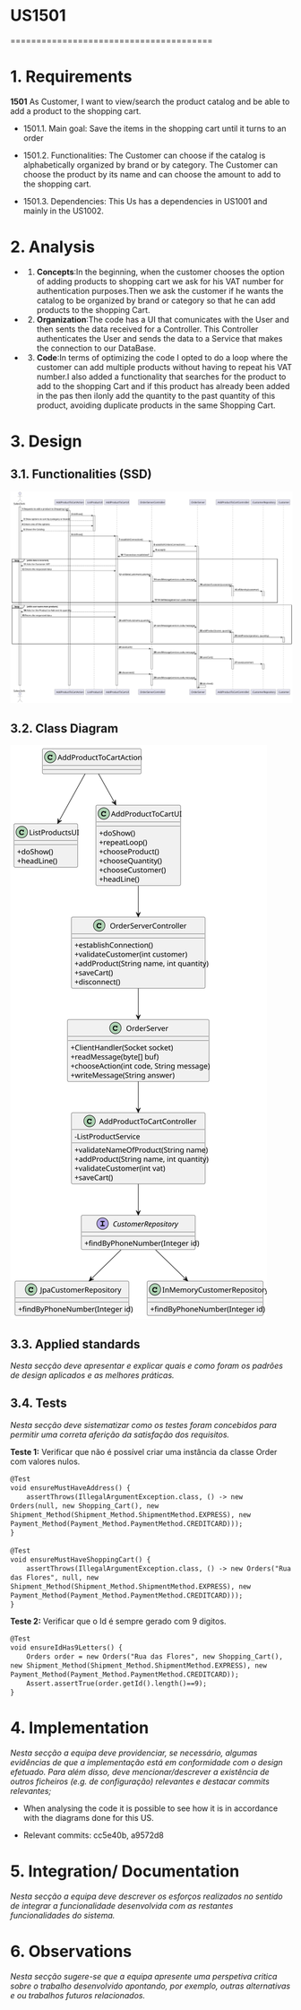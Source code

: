# US1501
=======================================


# 1. Requirements

**1501** As Customer, I want to view/search the product catalog and be able to add a product to the shopping cart.

- 1501.1. Main goal: Save the items in the shopping cart until it turns to an order 

- 1501.2. Functionalities: The Customer can choose if the catalog is alphabetically organized by brand or by category.
The Customer can choose the product by its name and can choose the amount to add to the shopping cart.

- 1501.3. Dependencies: This Us has a dependencies in US1001 and mainly in the US1002.

# 2. Analysis


- 1. **Concepts**:In the beginning, when the customer chooses the option of adding products to shopping cart we ask for his VAT number for authentication purposes.Then we ask the customer if he wants the catalog to be organized by brand or category so that he can add products to the shopping Cart.

- 2. **Organization**:The code has a UI that comunicates with the User and then sents the data received for a Controller. This Controller authenticates the User and sends the data to a Service that makes the connection to our DataBase.

- 3. **Code**:In terms of optimizing the code I opted to do a loop where the customer can add multiple products without having to repeat his VAT number.I also added a functionality that searches for the product to add to the shopping Cart and if this product has already been added in the pas then iIonly add the quantity to the past quantity of this product, avoiding duplicate products in the same Shopping Cart.

# 3. Design

## 3.1. Functionalities (SSD)

![US1501_SSD.svg](US1501_SSD.svg)
## 3.2. Class Diagram

![US1501_CD.svg](US1501_CD.svg)

## 3.3. Applied standards

*Nesta secção deve apresentar e explicar quais e como foram os padrões de design aplicados e as melhores práticas.*

## 3.4. Tests
*Nesta secção deve sistematizar como os testes foram concebidos para permitir uma correta aferição da satisfação dos requisitos.*

**Teste 1:** Verificar que não é possível criar uma instância da classe Order com valores nulos.

	@Test
    void ensureMustHaveAddress() {
        assertThrows(IllegalArgumentException.class, () -> new Orders(null, new Shopping_Cart(), new Shipment_Method(Shipment_Method.ShipmentMethod.EXPRESS), new Payment_Method(Payment_Method.PaymentMethod.CREDITCARD)));
    }

    @Test
    void ensureMustHaveShoppingCart() {
        assertThrows(IllegalArgumentException.class, () -> new Orders("Rua das Flores", null, new Shipment_Method(Shipment_Method.ShipmentMethod.EXPRESS), new Payment_Method(Payment_Method.PaymentMethod.CREDITCARD)));
    }

**Teste 2:** Verificar que o Id é sempre gerado com 9 digitos.

    @Test
    void ensureIdHas9Letters() {
        Orders order = new Orders("Rua das Flores", new Shopping_Cart(), new Shipment_Method(Shipment_Method.ShipmentMethod.EXPRESS), new Payment_Method(Payment_Method.PaymentMethod.CREDITCARD));
        Assert.assertTrue(order.getId().length()==9);
    }

# 4. Implementation

*Nesta secção a equipa deve providenciar, se necessário, algumas evidências de que a implementação está em conformidade com o design efetuado. Para além disso, deve mencionar/descrever a existência de outros ficheiros (e.g. de configuração) relevantes e destacar commits relevantes;*

- When analysing the code it is possible to see how it is in accordance with the diagrams done for this US.

- Relevant commits:
  cc5e40b, a9572d8


# 5. Integration/ Documentation

*Nesta secção a equipa deve descrever os esforços realizados no sentido de integrar a funcionalidade desenvolvida com as restantes funcionalidades do sistema.*

# 6. Observations

*Nesta secção sugere-se que a equipa apresente uma perspetiva critica sobre o trabalho desenvolvido apontando, por exemplo, outras alternativas e ou trabalhos futuros relacionados.*

